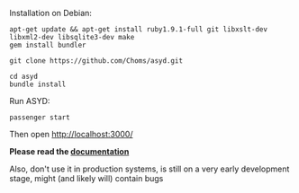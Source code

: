 Installation on Debian:

	apt-get update && apt-get install ruby1.9.1-full git libxslt-dev libxml2-dev libsqlite3-dev make
	gem install bundler

	git clone https://github.com/Choms/asyd.git

	cd asyd
	bundle install

Run ASYD:

	passenger start

Then open [http://localhost:3000/](http://localhost:3000/)


**Please read the [documentation](https://github.com/Choms/asyd/blob/master/views/help.md)**

Also, don't use it in production systems, is still on a very early development stage, might (and likely will) contain bugs
